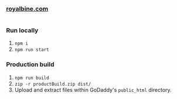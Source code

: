 ### <a href="http://www.royalbine.com" target="_blank">royalbine.com</a>

#

### Run locally

1. `npm i`
2. `npm run start`

### Production build

1. `npm run build`
2. `zip -r productBuild.zip dist/`
3. Upload and extract files within GoDaddy's `public_html` directory.
